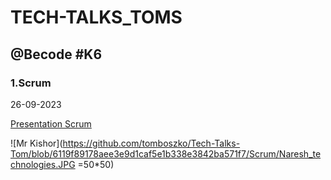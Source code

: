 # TECH-TALKS_TOMS 

## @Becode #K6

### 1.Scrum 

26-09-2023

[Presentation Scrum](https://tome.app/tech-talks-k6/scrum-clmvnto7001yzpn7bovivbde6)

![Mr Kishor](https://github.com/tomboszko/Tech-Talks-Tom/blob/6119f89178aee3e9d1caf5e1b338e3842ba571f7/Scrum/Naresh_technologies.JPG =50*50)


